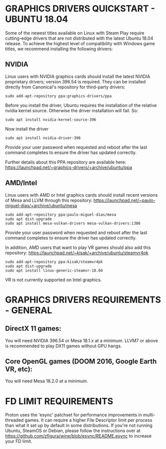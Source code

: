 # GRAPHICS DRIVERS QUICKSTART - UBUNTU 18.04

Some of the newest titles available on Linux with Steam Play require cutting-edge drivers that are not distributed with the latest Ubuntu 18.04 release. To achieve the highest level of compatibility with Windows game titles, we recommend installing the following drivers:

## NVIDIA

Linux users with NVIDIA graphics cards should install the latest NVIDIA proprietary drivers; version 396.54 is required. They can be installed directly from Canonical's repository for third-party drivers:

```
sudo add-apt-repository ppa:graphics-drivers/ppa
```
Before you install the driver, Ubuntu requires the installation of the relative nvidia kernel source. Otherwise the driver installation will fail. So:
```
sudo apt install nvidia-kernel-source-396
```
Now install the driver
```
sudo apt install nvidia-driver-396

```

Provide your user password when requested and reboot after the last command completes to ensure the driver has updated correctly.  

Further details about this PPA repository are available here: 
https://launchpad.net/~graphics-drivers/+archive/ubuntu/ppa

## AMD/Intel

Linux users with AMD or Intel graphics cards should install recent versions of Mesa and LLVM through this repository: https://launchpad.net/~paulo-miguel-dias/+archive/ubuntu/mesa

```
sudo add-apt-repository ppa:paulo-miguel-dias/mesa
sudo apt dist-upgrade
sudo apt install mesa-vulkan-drivers mesa-vulkan-drivers:i386
```

Provide your user password when requested and reboot after the last command completes to ensure the driver has updated correctly.

In addition, AMD users that want to play VR games should also add this repository: https://launchpad.net/~kisak/+archive/ubuntu/steamvr4pk

```
sudo add-apt-repository ppa:kisak/steamvr4pk
sudo apt dist-upgrade
sudo apt install linux-generic-steamvr-18.04
```

VR is not currently supported on Intel graphics.

# GRAPHICS DRIVERS REQUIREMENTS - GENERAL

## DirectX 11 games:
You will need NVIDIA 396.54 or Mesa 18.1.x at a minimum. LLVM7 or above is recommended to play DX11 games without GPU hangs.
## Core OpenGL games (DOOM 2016, Google Earth VR, etc):
You will need Mesa 18.2.0 at a minimum.

# FD LIMIT REQUIREMENTS

Proton uses the 'esync' patchset for performance improvements in multi-threaded games. It can require a higher File Descriptor limit per process than what it set up by default in some distributions. If you're not running Ubuntu, SteamOS or Debian, please follow the instructions over at https://github.com/zfigura/wine/blob/esync/README.esync to increase your FD limit.
